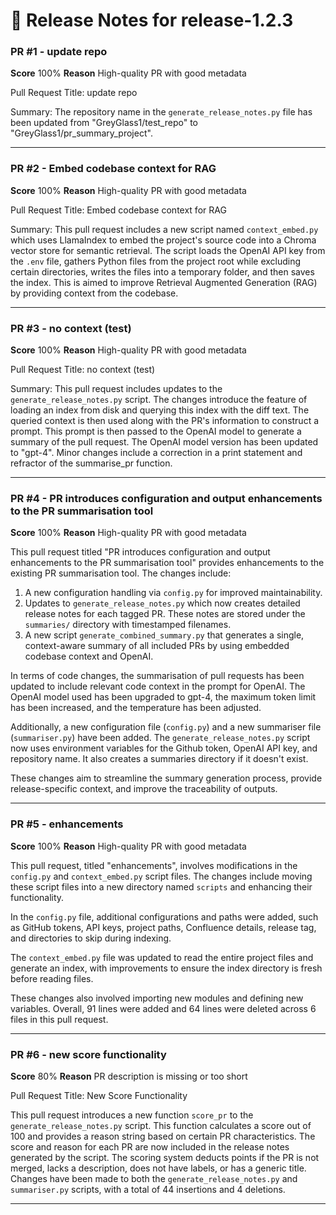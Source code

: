 # 📝 Release Notes for release-1.2.3

### PR #1 - update repo
**Score** 100%
**Reason** High-quality PR with good metadata

Pull Request Title: update repo

Summary: The repository name in the `generate_release_notes.py` file has been updated from "GreyGlass1/test_repo" to "GreyGlass1/pr_summary_project".

---

### PR #2 - Embed codebase context for RAG
**Score** 100%
**Reason** High-quality PR with good metadata

Pull Request Title: Embed codebase context for RAG

Summary: This pull request includes a new script named `context_embed.py` which uses LlamaIndex to embed the project's source code into a Chroma vector store for semantic retrieval. The script loads the OpenAI API key from the `.env` file, gathers Python files from the project root while excluding certain directories, writes the files into a temporary folder, and then saves the index. This is aimed to improve Retrieval Augmented Generation (RAG) by providing context from the codebase.

---

### PR #3 - no context (test)
**Score** 100%
**Reason** High-quality PR with good metadata

Pull Request Title: no context (test)

Summary:
This pull request includes updates to the `generate_release_notes.py` script. The changes introduce the feature of loading an index from disk and querying this index with the diff text. The queried context is then used along with the PR's information to construct a prompt. This prompt is then passed to the OpenAI model to generate a summary of the pull request. The OpenAI model version has been updated to "gpt-4". Minor changes include a correction in a print statement and refractor of the summarise_pr function.

---

### PR #4 - PR introduces configuration and output enhancements to the PR summarisation tool
**Score** 100%
**Reason** High-quality PR with good metadata

This pull request titled "PR introduces configuration and output enhancements to the PR summarisation tool" provides enhancements to the existing PR summarisation tool. The changes include:

1. A new configuration handling via `config.py` for improved maintainability. 
2. Updates to `generate_release_notes.py` which now creates detailed release notes for each tagged PR. These notes are stored under the `summaries/` directory with timestamped filenames.
3. A new script `generate_combined_summary.py` that generates a single, context-aware summary of all included PRs by using embedded codebase context and OpenAI.

In terms of code changes, the summarisation of pull requests has been updated to include relevant code context in the prompt for OpenAI. The OpenAI model used has been upgraded to gpt-4, the maximum token limit has been increased, and the temperature has been adjusted. 

Additionally, a new configuration file (`config.py`) and a new summariser file (`summariser.py`) have been added. The `generate_release_notes.py` script now uses environment variables for the Github token, OpenAI API key, and repository name. It also creates a summaries directory if it doesn't exist. 

These changes aim to streamline the summary generation process, provide release-specific context, and improve the traceability of outputs.

---

### PR #5 - enhancements
**Score** 100%
**Reason** High-quality PR with good metadata

This pull request, titled "enhancements", involves modifications in the `config.py` and `context_embed.py` script files. The changes include moving these script files into a new directory named `scripts` and enhancing their functionality. 

In the `config.py` file, additional configurations and paths were added, such as GitHub tokens, API keys, project paths, Confluence details, release tag, and directories to skip during indexing. 

The `context_embed.py` file was updated to read the entire project files and generate an index, with improvements to ensure the index directory is fresh before reading files. 

These changes also involved importing new modules and defining new variables. Overall, 91 lines were added and 64 lines were deleted across 6 files in this pull request.

---

### PR #6 - new score functionality
**Score** 80%
**Reason** PR description is missing or too short

Pull Request Title: New Score Functionality

This pull request introduces a new function `score_pr` to the `generate_release_notes.py` script. This function calculates a score out of 100 and provides a reason string based on certain PR characteristics. The score and reason for each PR are now included in the release notes generated by the script. The scoring system deducts points if the PR is not merged, lacks a description, does not have labels, or has a generic title. Changes have been made to both the `generate_release_notes.py` and `summariser.py` scripts, with a total of 44 insertions and 4 deletions.

---

